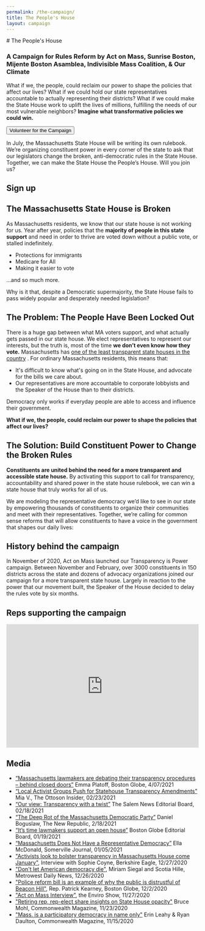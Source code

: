```yaml
---
permalink: /the-campaign/
title: The People's House
layout: campaign
---
```

<Section color="dark" width="1000">
  <CenteredBlock>
    # The People's House
  </CenteredBlock>

### A Campaign for Rules Reform by Act on Mass, Sunrise Boston, Mijente Boston Asamblea, Indivisible Mass Coalition, & Our Climate

What if we, the people, could reclaim our power to shape the policies that affect our lives? What if
we could hold our state representatives accountable to actually representing their districts? What
if we could make the State House work to uplift the lives of millions, fulfilling the needs of our
most vulnerable neighbors? **Imagine what transformative policies we could win.**

<CenteredBlock>
  <Button href="https://secure.everyaction.com/p/O114QFmSd0qUkDCj0odNSA2?results=True&date_start=04-27-2021">
    Volunteer for the Campaign
  </Button>
</CenteredBlock>

In July, the Massachusetts State House will be writing its own rulebook. We’re organizing
constituent power in every corner of the state to ask that our legislators change the broken,
anti-democratic rules in the State House. Together, we can make the State House the People’s House.
Will you join us?

</Section>

<Section color="light-blue" width="1000">

## Sign up

<NGPVanForm formId="https://secure.everyaction.com/v1/Forms/wijiUWYM2E-yHmua-U_gnQ2" />

</Section>

<Section color="medium-blue" width="1000">

## The Massachusetts State House is Broken

As Massachusetts residents, we know that our state house is not working for us. Year after year,
policies that the **majority of people in this state support** and need in order to thrive are voted
down without a public vote, or stalled indefinitely.

* Protections for immigrants
* Medicare for All
* Making it easier to vote

...and so much more.

Why is it that, despite a Democratic supermajority, the State House fails to pass widely popular and
desperately needed legislation?

  <CenteredImage img="/img/newcampaign1.jpg" alt="State House" width="500"/>
</Section>

<Section color="light-blue" width="1000">

## The Problem: The People Have Been Locked Out

There is a huge gap between what MA voters support, and what actually gets passed in our state
house. We elect representatives to represent our interests, but the truth is, most of the time **we
don’t even know how they vote.** Massachusetts has
[one of the least transparent state houses in the country](https://ballotpedia.org/Open_States%27_Legislative_Data_Report_Card)
. For ordinary Massachusetts residents, this means that:

* It's difficult to know what's going on in the State House, and advocate for the bills we care
  about.
* Our representatives are more accountable to corporate lobbyists and the Speaker of the House than
  to their districts.

Democracy only works if everyday people are able to access and influence their government.

**What if we, the people, could reclaim our power to shape the policies that affect our lives?**

  <CenteredImage img="/img/newcampaign2.png" alt="Protesters" width="500"/>
</Section>

<Section color="medium-blue" width="1000">

## The Solution: Build Constituent Power to Change the Broken Rules

**Constituents are united behind the need for a more transparent and accessible state house.** By
activating this support to call for transparency, accountability and shared power in the state house
rulebook, we can win a state house that truly works for all of us.

We are modeling the representative democracy we’d like to see in our state by empowering thousands
of constituents to organize their communities and meet with their representatives. Together, we’re
calling for common sense reforms that will allow constituents to have a voice in the government that
shapes our daily lives:

<CenteredImage
  img="/img/newcampaign3.png"
  alt="3 rules we are suggesting: Make all committees vote public, ensure all bills are public 72 hours before a vote, reinstate term limits for the speaker"
  width="800"
/>

</Section>

<Section color="light-blue" width="1000">

## History behind the campaign

In November of 2020, Act on Mass launched our Transparency is Power campaign. Between November and
February, over 3000 constituents in 150 districts across the state and dozens of advocacy
organizations joined our campaign for a more transparent state house. Largely in reaction to the
power that our movement built, the Speaker of the House decided to delay the rules vote by six
months.

</Section>

<LegislatorSearch theme="dark" mode="campaign" text="Did your Rep commit?" width="1000" hideSenator={true} />

<Section color="medium-blue" width="1000">

## Reps supporting the campaign

<div style="max-width: 800px; margin: 1rem auto;">
  <div style="position: relative; overflow: hidden; padding-top: 64%;">
    <iframe
      src="https://actonmass.github.io/campaign-map/"
      style="position: absolute; top: 0; left: 0; width: 100%; height: 100%; border: 0;"
    ></iframe>
  </div>
</div>

<SupportingReps />

</Section>

<Section color="light" width="1000">

## Media

* [“Massachusetts lawmakers are debating their transparency procedures – behind closed doors”](https://www.bostonglobe.com/2021/04/07/metro/massachusetts-lawmakers-are-debating-their-transparency-procedures-behind-closed-doors/)
  Emma Platoff, Boston Globe, 4/07/2021
* [“Local Activist Groups Push for Statehouse Transparency Amendments”](https://ottosoninsider.com/1158/news/local-activist-groups-push-for-statehouse-transparency-amendments/)
  Mia V., The Ottoson Insider, 02/23/2021
* [“Our view: Transparency with a twist”](https://www.salemnews.com/opinion/editorials/our-view-transparency-with-a-twist/article_7613c5e5-09c6-5c89-a0c0-b809b1adbc82.html)
  The Salem News Editorial Board, 02/18/2021
* [“The Deep Rot of the Massachusetts Democratic Party”](https://newrepublic.com/article/161406/charlie-baker-massachusetts-democratic-party-failure)
  Daniel Boguslaw, The New Republic, 2/18/2021
* [“It’s time lawmakers support an open house”](https://www.bostonglobe.com/2021/01/19/opinion/its-time-lawmakers-support-an-open-house/)
  Boston Globe Editorial Board, 01/19/2021
* [“Massachusetts Does Not Have a Representative Democracy”](https://www.wickedlocal.com/story/somerville-journal/2021/01/05/column-massachusetts-does-not-have-representative-democracy/6551363002/)
  Ella McDonald, Somerville Journal, 01/05/2021
* ["Activists look to bolster transparency in Massachusetts House come January"](https://www.berkshireeagle.com/news/local/activists-look-to-bolster-transparency-in-massachusetts-house-come-january/article_3789b8ea-4645-11eb-90d5-df48e45fdab4.html),
  Interview with Sophie Coyne, Berkshire Eagle, 12/27/2020
* ["Don't let American democracy die"](https://www.metrowestdailynews.com/story/opinion/letters/2020/12/26/citizens-formed-organizing-group-act-mass-demand-transparency/4041860001/),
  Miriam Siegal and Scotia Hille, Metrowest Daily News, 12/26/2020
* ["Police reform bill is an example of why the public is distrustful of Beacon Hill"](https://www.bostonglobe.com/2020/12/02/opinion/police-reform-bill-is-an-example-why-public-is-distrustful-beacon-hill/),
  Rep. Patrick Kearney, Boston Globe, 12/2/2020
* ["Act on Mass Interview"](https://archive.org/details/act-on-mass-enviro-show-interview-11-27-20),
  the Enviro Show, 11/27/2020
* ["Retiring rep, rep-elect share insights on State House opacity"](https://commonwealthmagazine.org/state-government/retiring-rep-rep-elect-share-insights-on-state-house-opacity/)
  Bruce Mohl, Commonwealth Magazine, 11/23/2020
* ["Mass. is a participatory democracy in name only"](https://commonwealthmagazine.org/opinion/mass-is-a-participatory-democracy-in-name-only/)
  Erin Leahy & Ryan Daulton, Commonwealth Magazine, 11/15/2020

</Section>
